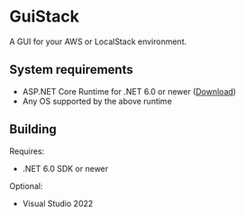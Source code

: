 # GuiStack

A GUI for your AWS or LocalStack environment.

## System requirements
- ASP.NET Core Runtime for .NET 6.0 or newer ([Download](https://dotnet.microsoft.com/en-us/download/dotnet))
- Any OS supported by the above runtime

## Building
Requires:
- .NET 6.0 SDK or newer

Optional:
- Visual Studio 2022